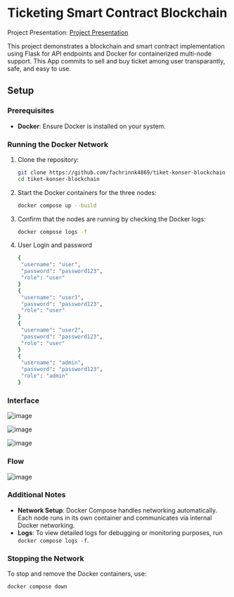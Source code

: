 
# Ticketing Smart Contract Blockchain

Project Presentation: [Project Presentation](https://docs.google.com/presentation/d/1mVsFcYpO-7IKwj4GLoTrnK8p_2PQxy2RlsX6sXDWBvs/edit?usp=sharing)

This project demonstrates a blockchain and smart contract implementation using Flask for API endpoints and Docker for containerized multi-node support.
This App commits to sell and buy ticket among user transparantly, safe, and easy to use.

## Setup

### Prerequisites

- **Docker**: Ensure Docker is installed on your system.

### Running the Docker Network

1. Clone the repository:

   ```bash
   git clone https://github.com/fachrinnk4869/tiket-konser-blockchain
   cd tiket-konser-blockchain

   ```

2. Start the Docker containers for the three nodes:

   ```bash
   docker compose up --build
   ```

3. Confirm that the nodes are running by checking the Docker logs:

   ```bash
   docker compose logs -f
   ```
3. User Login and password

   ```bash
   {
    "username": "user", 
    "password": "password123",
    "role": "user" 
   }
   {
    "username": "user1", 
    "password": "password123",
    "role": "user" 
   }
   {
    "username": "user2", 
    "password": "password123",
    "role": "user" 
   }
   {
    "username": "admin", 
    "password": "password123",
    "role": "admin" 
   }

   ```
### Interface
![image](https://github.com/user-attachments/assets/f044ac23-8daf-4707-8d87-639c459ef152)

![image](https://github.com/user-attachments/assets/4e437c75-e363-4fd2-9a43-5579b1ac449b)

![image](https://github.com/user-attachments/assets/ad5136f9-85b6-47c5-92cd-83c96fd7ec3f)

### Flow
![image](https://github.com/user-attachments/assets/26eefc63-460d-4832-95bd-48331abd9471)


### Additional Notes

- **Network Setup**: Docker Compose handles networking automatically. Each node runs in its own container and communicates via internal Docker networking.
- **Logs**: To view detailed logs for debugging or monitoring purposes, run `docker compose logs -f`.

### Stopping the Network

To stop and remove the Docker containers, use:

```bash
docker compose down
```
